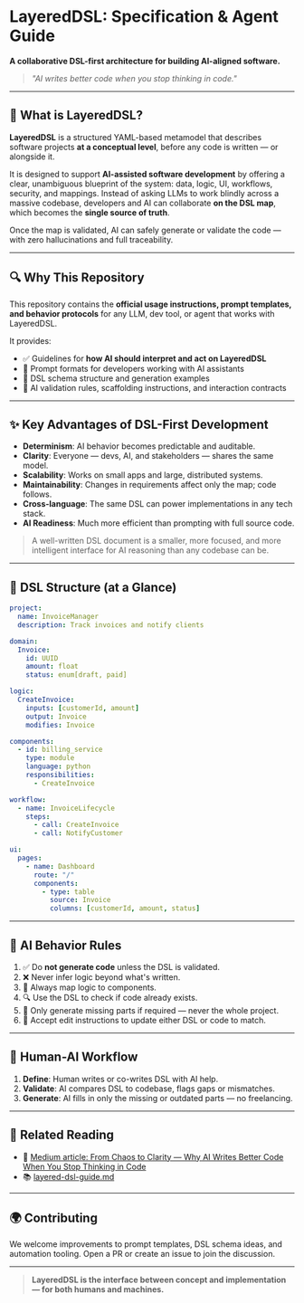 # LayeredDSL: Specification & Agent Guide

**A collaborative DSL-first architecture for building AI-aligned software.**

> _"AI writes better code when you stop thinking in code."_  

---

## 📘 What is LayeredDSL?

**LayeredDSL** is a structured YAML-based metamodel that describes software projects **at a conceptual level**, before any code is written — or alongside it.

It is designed to support **AI-assisted software development** by offering a clear, unambiguous blueprint of the system: data, logic, UI, workflows, security, and mappings. Instead of asking LLMs to work blindly across a massive codebase, developers and AI can collaborate **on the DSL map**, which becomes the **single source of truth**.

Once the map is validated, AI can safely generate or validate the code — with zero hallucinations and full traceability.

---

## 🔍 Why This Repository

This repository contains the **official usage instructions, prompt templates, and behavior protocols** for any LLM, dev tool, or agent that works with LayeredDSL.

It provides:

- ✅ Guidelines for **how AI should interpret and act on LayeredDSL**
- 🧠 Prompt formats for developers working with AI assistants
- 📐 DSL schema structure and generation examples
- 🔁 AI validation rules, scaffolding instructions, and interaction contracts

---

## ✨ Key Advantages of DSL-First Development

- **Determinism**: AI behavior becomes predictable and auditable.
- **Clarity**: Everyone — devs, AI, and stakeholders — shares the same model.
- **Scalability**: Works on small apps and large, distributed systems.
- **Maintainability**: Changes in requirements affect only the map; code follows.
- **Cross-language**: The same DSL can power implementations in any tech stack.
- **AI Readiness**: Much more efficient than prompting with full source code.

> A well-written DSL document is a smaller, more focused, and more intelligent interface for AI reasoning than any codebase can be.

---

## 🧩 DSL Structure (at a Glance)

```yaml
project:
  name: InvoiceManager
  description: Track invoices and notify clients

domain:
  Invoice:
    id: UUID
    amount: float
    status: enum[draft, paid]

logic:
  CreateInvoice:
    inputs: [customerId, amount]
    output: Invoice
    modifies: Invoice

components:
  - id: billing_service
    type: module
    language: python
    responsibilities:
      - CreateInvoice

workflow:
  - name: InvoiceLifecycle
    steps:
      - call: CreateInvoice
      - call: NotifyCustomer

ui:
  pages:
    - name: Dashboard
      route: "/"
      components:
        - type: table
          source: Invoice
          columns: [customerId, amount, status]
```

---

## 🤖 AI Behavior Rules

1. ✅ Do **not generate code** unless the DSL is validated.
2. ❌ Never infer logic beyond what's written.
3. 🔄 Always map logic to components.
4. 🔍 Use the DSL to check if code already exists.
5. 🧠 Only generate missing parts if required — never the whole project.
6. 💬 Accept edit instructions to update either DSL or code to match.

---

## 🔁 Human-AI Workflow

1. **Define**: Human writes or co-writes DSL with AI help.
2. **Validate**: AI compares DSL to codebase, flags gaps or mismatches.
3. **Generate**: AI fills in only the missing or outdated parts — no freelancing.

---

## 📖 Related Reading

* 📰 [Medium article: From Chaos to Clarity — Why AI Writes Better Code When You Stop Thinking in Code](https://medium.com/@yourhandle)
* 📚 [layered-dsl-guide.md](./layered-dsl-guide.md)

---

## 🌍 Contributing

We welcome improvements to prompt templates, DSL schema ideas, and automation tooling. Open a PR or create an issue to join the discussion.

---

> **LayeredDSL is the interface between concept and implementation — for both humans and machines.**
